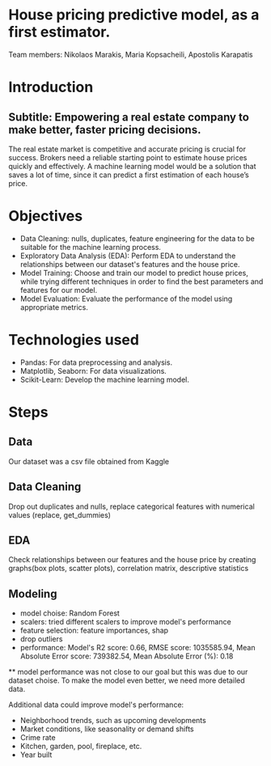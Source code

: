 # House pricing predictive model, as a first estimator.

Team members: Nikolaos Marakis, Maria Kopsacheili, Apostolis Karapatis

# Introduction
## Subtitle: Empowering a real estate company to make better, faster pricing decisions.

The real estate market is competitive  and accurate pricing is crucial for success. Brokers need a reliable starting point to estimate house prices quickly and effectively. A  machine learning model would be a solution that saves a lot of time, since it can predict a first estimation of each house’s price.

# Objectives

- Data Cleaning: nulls, duplicates, feature engineering for the data to be suitable for the machine learning process.
- Exploratory Data Analysis (EDA): Perform EDA to understand the relationships between our dataset's features and the house price.
- Model Training: Choose and train our model to predict house prices, while trying different techniques in order to find the best parameters and features for our model.
- Model Evaluation: Evaluate the performance of the model using appropriate metrics.

# Technologies used

- Pandas: For data preprocessing and analysis.
- Matplotlib, Seaborn: For data visualizations.
- Scikit-Learn: Develop the machine learning model.

# Steps

## Data

Our dataset was a csv file obtained from Kaggle

## Data Cleaning

Drop out duplicates and nulls, replace categorical features with numerical values (replace, get_dummies)

## EDA

Check relationships between our features and the house price by creating graphs(box plots, scatter plots), correlation matrix, descriptive statistics

## Modeling

- model choise: Random Forest
- scalers: tried different scalers to improve model's performance
- feature selection: feature importances, shap
- drop outliers
- performance: 
Model's R2 score: 0.66, RMSE score: 1035585.94, Mean Absolute Error score: 739382.54, Mean Absolute Error (%): 0.18

** model performance was not close to our goal but this was due to our dataset choise. To make the model even better, we need more detailed data.

Additional data could improve model's performance:
- Neighborhood trends, such as upcoming developments
- Market conditions, like seasonality or demand shifts
- Crime rate
- Kitchen, garden, pool, fireplace, etc.
- Year built
